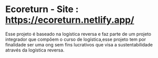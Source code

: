 # Ecoreturn - Site : https://ecoreturn.netlify.app/

Esse projeto é baseado na logística reversa e faz parte de um projeto integrador que compõem o curso de logística,esse projeto tem por finalidade ser uma ong sem fins lucrativos que visa a sustentabilidade através da logística reversa.
